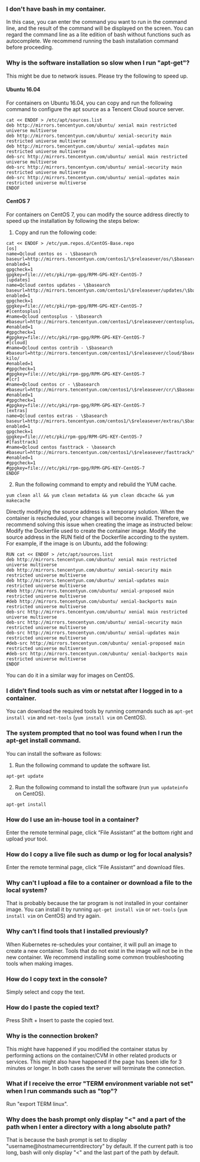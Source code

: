 ### I don't have bash in my container.

In this case, you can enter the command you want to run in the command line, and the result of the command will be displayed on the screen. You can regard the command line as a lite edition of bash without functions such as autocomplete. We recommend running the bash installation command before proceeding.

### Why is the software installation so slow when I run "apt-get"?

This might be due to network issues. Please try the following to speed up.

#### Ubuntu 16.04

For containers on Ubuntu 16.04, you can copy and run the following command to configure the apt source as a Tencent Cloud source server.
```shell
cat << ENDOF > /etc/apt/sources.list
deb http://mirrors.tencentyun.com/ubuntu/ xenial main restricted universe multiverse
deb http://mirrors.tencentyun.com/ubuntu/ xenial-security main restricted universe multiverse
deb http://mirrors.tencentyun.com/ubuntu/ xenial-updates main restricted universe multiverse
deb-src http://mirrors.tencentyun.com/ubuntu/ xenial main restricted universe multiverse
deb-src http://mirrors.tencentyun.com/ubuntu/ xenial-security main restricted universe multiverse
deb-src http://mirrors.tencentyun.com/ubuntu/ xenial-updates main restricted universe multiverse
ENDOF
```

#### CentOS 7

For containers on CentOS 7, you can modify the source address directly to speed up the installation by following the steps below:
1. Copy and run the following code:
```shell
cat << ENDOF > /etc/yum.repos.d/CentOS-Base.repo
[os]
name=Qcloud centos os - \$basearch
baseurl=http://mirrors.tencentyun.com/centos1/\$releasever/os/\$basearch/
enabled=1
gpgcheck=1
gpgkey=file:///etc/pki/rpm-gpg/RPM-GPG-KEY-CentOS-7
[updates]
name=Qcloud centos updates - \$basearch
baseurl=http://mirrors.tencentyun.com/centos1/\$releasever/updates/\$basearch/
enabled=1
gpgcheck=1
gpgkey=file:///etc/pki/rpm-gpg/RPM-GPG-KEY-CentOS-7
#[centosplus]
#name=Qcloud centosplus - \$basearch
#baseurl=http://mirrors.tencentyun.com/centos1/\$releasever/centosplus/\$basearch/
#enabled=1
#gpgcheck=1
#gpgkey=file:///etc/pki/rpm-gpg/RPM-GPG-KEY-CentOS-7
#[cloud]
#name=Qcloud centos contrib - \$basearch
#baseurl=http://mirrors.tencentyun.com/centos1/\$releasever/cloud/$basearch/openstack-kilo/
#enabled=1
#gpgcheck=1
#gpgkey=file:///etc/pki/rpm-gpg/RPM-GPG-KEY-CentOS-7
#[cr]
#name=Qcloud centos cr - \$basearch
#baseurl=http://mirrors.tencentyun.com/centos1/\$releasever/cr/\$basearch/
#enabled=1
#gpgcheck=1
#gpgkey=file:///etc/pki/rpm-gpg/RPM-GPG-KEY-CentOS-7
[extras]
name=Qcloud centos extras - \$basearch
baseurl=http://mirrors.tencentyun.com/centos1/\$releasever/extras/\$basearch/
enabled=1
gpgcheck=1
gpgkey=file:///etc/pki/rpm-gpg/RPM-GPG-KEY-CentOS-7
#[fasttrack]
#name=Qcloud centos fasttrack - \basearch
#baseurl=http://mirrors.tencentyun.com/centos1/\$releasever/fasttrack/\$basearch/
#enabled=1
#gpgcheck=1
#gpgkey=file:///etc/pki/rpm-gpg/RPM-GPG-KEY-CentOS-7
ENDOF
```
2. Run the following command to empty and rebuild the YUM cache.
```
yum clean all && yum clean metadata && yum clean dbcache && yum makecache
```

Directly modifying the source address is a temporary solution. When the container is rescheduled, your changes will become invalid. Therefore, we recommend solving this issue when creating the image as instructed below:
Modify the Dockerfile used to create the container image.
Modify the source address in the RUN field of the Dockerfile according to the system. For example, if the image is on Ubuntu, add the following:
```shell
RUN cat << ENDOF > /etc/apt/sources.list
deb http://mirrors.tencentyun.com/ubuntu/ xenial main restricted universe multiverse
deb http://mirrors.tencentyun.com/ubuntu/ xenial-security main restricted universe multiverse
deb http://mirrors.tencentyun.com/ubuntu/ xenial-updates main restricted universe multiverse
#deb http://mirrors.tencentyun.com/ubuntu/ xenial-proposed main restricted universe multiverse
#deb http://mirrors.tencentyun.com/ubuntu/ xenial-backports main restricted universe multiverse
deb-src http://mirrors.tencentyun.com/ubuntu/ xenial main restricted universe multiverse
deb-src http://mirrors.tencentyun.com/ubuntu/ xenial-security main restricted universe multiverse
deb-src http://mirrors.tencentyun.com/ubuntu/ xenial-updates main restricted universe multiverse
#deb-src http://mirrors.tencentyun.com/ubuntu/ xenial-proposed main restricted universe multiverse
#deb-src http://mirrors.tencentyun.com/ubuntu/ xenial-backports main restricted universe multiverse
ENDOF
```

You can do it in a similar way for images on CentOS.

### I didn’t find tools such as vim or netstat after I logged in to a container.

You can download the required tools by running commands such as `apt-get install vim` and `net-tools` (`yum install vim` on CentOS).

### The system prompted that no tool was found when I run the apt-get install command.

You can install the software as follows:
1. Run the following command to update the software list.
```
apt-get update
```
2. Run the following command to install the software (run `yum updateinfo` on CentOS).
```
apt-get install
```

### How do I use an in-house tool in a container?

Enter the remote terminal page, click “File Assistant” at the bottom right and upload your tool. 

### How do I copy a live file such as dump or log for local analysis?

Enter the remote terminal page, click “File Assistant” and download files. 

### Why can't I upload a file to a container or download a file to the local system?

That is probably because the tar program is not installed in your container image. You can install it by running `apt-get install vim` or `net-tools` (`yum install vim` on CentOS) and try again.

### Why can’t I find tools that I installed previously?

When Kubernetes re-schedules your container, it will pull an image to create a new container. Tools that do not exist in the image will not be in the new container. We recommend installing some common troubleshooting tools when making images.

### How do I copy text in the console?

Simply select and copy the text.

### How do I paste the copied text?

Press Shift + Insert to paste the copied text.

### Why is the connection broken?

This might have happened if you modified the container status by performing actions on the container/CVM in other related products or services. This might also have happened if the page has been idle for 3 minutes or longer. In both cases the server will terminate the connection.

### What if I receive the error "TERM environment variable not set" when I run commands such as "top"?

Run "export TERM linux".

### Why does the bash prompt only display "<" and a part of the path when I enter a directory with a long absolute path?

That is because the bash prompt is set to display "username@hostnamecurrentdirectory" by default. If the current path is too long, bash will only display "<" and the last part of the path by default.
